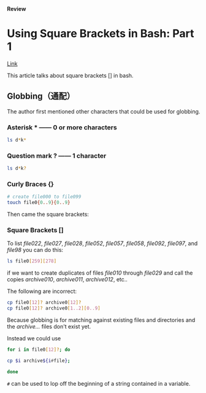 **Review**

# Using Square Brackets in Bash: Part 1

[Link](<https://www.linux.com/blog/2019/3/using-square-brackets-bash-part-1>)

This article talks about square brackets [] in bash.

## Globbing（通配）

The author first mentioned other characters that could be used for globbing.

### Asterisk * —— 0 or more characters

```bash
ls d*k*
```

### Question mark ? —— 1 character

```bash
ls d*k?
```

### Curly Braces {}

```bash
# create file000 to file099
touch file0{0..9}{0..9}
```

Then came the square brackets:

### Square Brackets []

To list *file022*, *file027*, *file028*, *file052*, *file057*, *file058*, *file092*, *file097*, and *file98* you can do this:

```bash
ls file0[259][278]
```

if we want to create duplicates of files *file010* through *file029* and call the copies *archive010*, *archive011*, *archive012*, etc..

The following are incorrect:

```bash
cp file0[12]? archive0[12]?
cp file0[12]? archive0[1..2][0..9]
```

Because globbing is for matching against existing files and directories and the *archive...* files don't exist yet.

Instead we could use

```bash
for i in file0[12]?; do

cp $i archive${i#file};

done
```

`#` can be used to lop off the beginning of a string contained in a variable.

